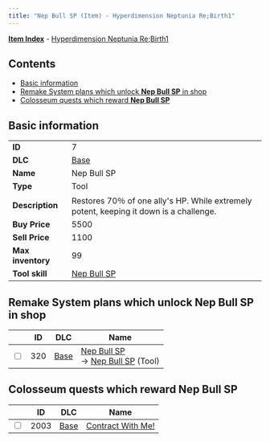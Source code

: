 ```yaml
---
title: "Nep Bull SP (Item) - Hyperdimension Neptunia Re;Birth1"
---
```


[**Item Index**](/neptunia/rb1/item/index.html) - [Hyperdimension Neptunia Re;Birth1](/neptunia/rb1)

## Contents

- [Basic information](#basic-information)
- [Remake System plans which unlock **Nep Bull SP** in shop](#remake-system-plans-which-unlock-nep-bull-sp-in-shop)
- [Colosseum quests which reward **Nep Bull SP**](#colosseum-quests-which-reward-nep-bull-sp)

## Basic information

|   |   |
| -- | -- |
| **ID** | 7 |
| **DLC** | [Base](/neptunia/rb1/dlc/1-base.html) |
| **Name** | Nep Bull SP |
| **Type** | Tool |
| **Description** | Restores 70％ of one ally's HP. While extremely potent, keeping it down is a challenge. |
| **Buy Price** | 5500 |
| **Sell Price** | 1100 |
| **Max inventory** | 99 |
| **Tool skill** | [Nep Bull SP](/neptunia/rb1/skill/1-10007-nep-bull-sp.html) |

## Remake System plans which unlock **Nep Bull SP** in shop

|    | ID | DLC | Name |
| -- | -- | --- | ---- |
| <input type="checkbox" id="rb1-remake-1-320" class="trackbox" /> | 320 | [Base](/neptunia/rb1/dlc/1-base.html) | [Nep Bull SP](/neptunia/rb1/remake/1-320-nep-bull-sp.html)<br />→ [Nep Bull SP](/neptunia/rb1/item/1-7-nep-bull-sp.html) (Tool) |

## Colosseum quests which reward **Nep Bull SP**

|    | ID | DLC | Name |
| -- | -- | --- | ---- |
| <input type="checkbox" id="rb1-colosseum-1-2003" class="trackbox" /> | 2003 | [Base](/neptunia/rb1/dlc/1-base.html) | [Contract With Me!](/neptunia/rb1/colosseum/1-2003-contract-with-me.html) |